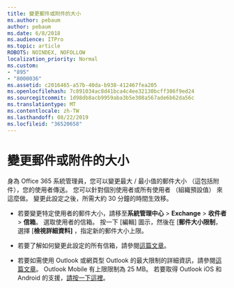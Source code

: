 ```yaml
---
title: 變更郵件或附件的大小
ms.author: pebaum
author: pebaum
ms.date: 6/8/2018
ms.audience: ITPro
ms.topic: article
ROBOTS: NOINDEX, NOFOLLOW
localization_priority: Normal
ms.custom:
- "895"
- "8000036"
ms.assetid: c2016465-a57b-40da-b938-412467fea205
ms.openlocfilehash: 7c891034ac8d41bca4c4ee32130bcff306f9ed24
ms.sourcegitcommit: 1d98db8acb9959aba3b5e308a567ade6b62da56c
ms.translationtype: MT
ms.contentlocale: zh-TW
ms.lasthandoff: 08/22/2019
ms.locfileid: "36520658"
---
```

# <a name="changing-message-or-attachment-size"></a>變更郵件或附件的大小

身為 Office 365 系統管理員，您可以變更最大 / 最小值的郵件大小 （這包括附件），您的使用者傳送。 您可以針對個別使用者或所有使用者 （組織預設值） 來這麼做。 變更此設定之後，所需大約 30 分鐘的時間生效移。
  
- 若要變更特定使用者的郵件大小，請移至**系統管理中心** \> **Exchange** \> **收件者** \> **信箱**。 選取使用者的信箱。 按一下 [編輯] 圖示，然後在 [**郵件大小限制**，選擇 [**檢視詳細資料]** ，指定新的郵件大小上限。

- 若要了解如何變更此設定的所有信箱，請參閱[這篇文章](https://www.microsoft.com/microsoft-365/blog/2015/04/15/office-365-now-supports-larger-email-messages-up-to-150-mb/)。

- 若要如需使用 Outlook 或網頁型 Outlook 的最大限制的詳細資訊，請參閱[這篇文章](https://technet.microsoft.com/library/exchange-online-limits.aspx#MessageLimits)。 Outlook Mobile 有上限限制為 25 MB。 若要取得 Outlook iOS 和 Android 的支援，[請按一下這裡](https://support.office.com/article/Get-in-app-help-for-Outlook-for-iOS-and-Android-218a22d1-9fa5-4889-b689-de1c63493243)。
